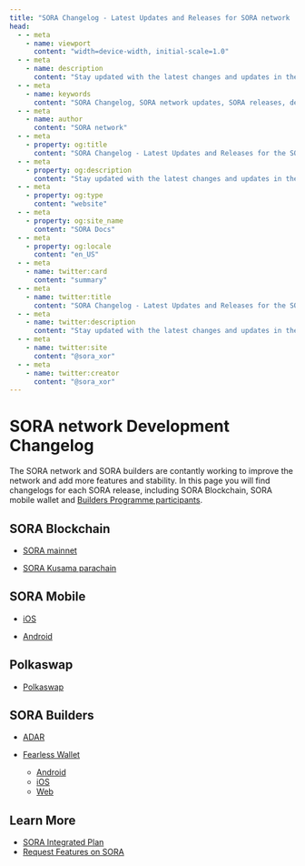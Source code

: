 ```yaml
---
title: "SORA Changelog - Latest Updates and Releases for SORA network | SORA Docs"
head:
  - - meta
    - name: viewport
      content: "width=device-width, initial-scale=1.0"
  - - meta
    - name: description
      content: "Stay updated with the latest changes and updates in the SORA network. Explore the SORA Changelog for a comprehensive list of releases, improvements, and new features implemented in SORA's decentralized economic system."
  - - meta
    - name: keywords
      content: "SORA Changelog, SORA network updates, SORA releases, decentralized economic system, new features, improvements"
  - - meta
    - name: author
      content: "SORA network"
  - - meta
    - property: og:title
      content: "SORA Changelog - Latest Updates and Releases for the SORA network | SORA Docs"
  - - meta
    - property: og:description
      content: "Stay updated with the latest changes and updates in the SORA network. Explore the SORA Changelog for a comprehensive list of releases, improvements, and new features implemented in SORA's decentralized economic system."
  - - meta
    - property: og:type
      content: "website"
  - - meta
    - property: og:site_name
      content: "SORA Docs"
  - - meta
    - property: og:locale
      content: "en_US"
  - - meta
    - name: twitter:card
      content: "summary"
  - - meta
    - name: twitter:title
      content: "SORA Changelog - Latest Updates and Releases for the SORA network | SORA Docs"
  - - meta
    - name: twitter:description
      content: "Stay updated with the latest changes and updates in the SORA network. Explore the SORA Changelog for a comprehensive list of releases, improvements, and new features implemented in SORA's decentralized economic system."
  - - meta
    - name: twitter:site
      content: "@sora_xor"
  - - meta
    - name: twitter:creator
      content: "@sora_xor"
---
```


# SORA network Development Changelog

The SORA network and SORA builders are contantly working to improve
the network and add more features and stability. In this page you will
find changelogs for each SORA release, including SORA Blockchain, SORA
mobile wallet and [Builders Programme
participants](sora-builders.md).

## SORA Blockchain

- [SORA mainnet](https://github.com/sora-xor/sora2-network/releases)

- [SORA Kusama parachain](https://github.com/sora-xor/sora2-parachain/releases)

## SORA Mobile

- [iOS](https://github.com/sora-xor/sora-ios/releases)

- [Android](https://github.com/sora-xor/sora-android/releases)

## Polkaswap

- [Polkaswap](https://github.com/sora-xor/polkaswap-exchange-web/releases)

## SORA Builders

- [ADAR](https://github.com/soramitsu/adar/releases)

- [Fearless Wallet](https://fearlesswallet.io/)
  - [Android](https://github.com/soramitsu/fearless-Android/releases)
  - [iOS](https://github.com/soramitsu/fearless-iOS/releases)
  - [Web](https://github.com/soramitsu/fearless-wallet-web/releases)

## Learn More

- [SORA Integrated Plan](/integrated-plan.md)
- [Request Features on SORA](/rfp.md)


